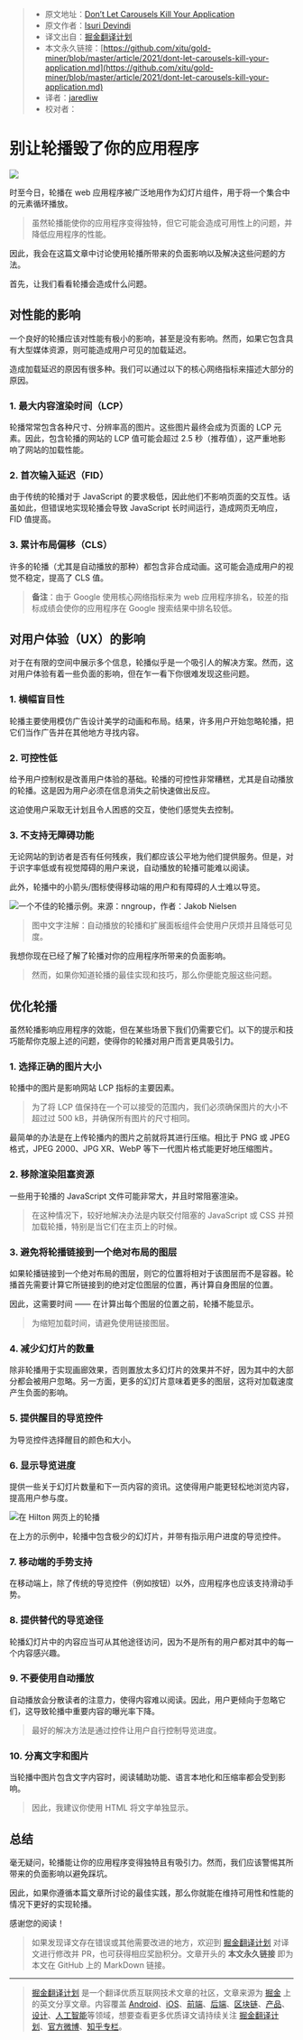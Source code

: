 > * 原文地址：[Don’t Let Carousels Kill Your Application](https://blog.bitsrc.io/dont-let-carousels-kill-your-application-ba5ce27f6d10)
> * 原文作者：[Isuri Devindi](https://medium.com/@isuridevindi)
> * 译文出自：[掘金翻译计划](https://github.com/xitu/gold-miner)
> * 本文永久链接：[https://github.com/xitu/gold-miner/blob/master/article/2021/dont-let-carousels-kill-your-application.md](https://github.com/xitu/gold-miner/blob/master/article/2021/dont-let-carousels-kill-your-application.md)
> * 译者：[jaredliw](https://github.com/jaredliw)
> * 校对者：

# 别让轮播毁了你的应用程序

![](https://cdn-images-1.medium.com/max/5760/1*hRv4pMYj7sioqL2FJ2Ww8w.jpeg)

时至今日，轮播在 web 应用程序被广泛地用作为幻灯片组件，用于将一个集合中的元素循环播放。

> 虽然轮播能使你的应用程序变得独特，但它可能会造成可用性上的问题，并降低应用程序的性能。

因此，我会在这篇文章中讨论使用轮播所带来的负面影响以及解决这些问题的方法。

首先，让我们看看轮播会造成什么问题。

## 对性能的影响

一个良好的轮播应该对性能有极小的影响，甚至是没有影响。然而，如果它包含具有大型媒体资源，则可能造成用户可见的加载延迟。

造成加载延迟的原因有很多种。我们可以通过以下的核心网络指标来描述大部分的原因。

### 1. 最大内容渲染时间（LCP）

轮播常常包含各种尺寸、分辨率高的图片。这些图片最终会成为页面的 LCP 元素。因此，包含轮播的网站的 LCP 值可能会超过 2.5 秒（推荐值），这严重地影响了网站的加载性能。

### 2. 首次输入延迟（FID）

由于传统的轮播对于 JavaScript 的要求极低，因此他们不影响页面的交互性。话虽如此，但错误地实现轮播会导致 JavaScript 长时间运行，造成网页无响应，FID 值提高。

### 3. 累计布局偏移（CLS）

许多的轮播（尤其是自动播放的那种）都包含非合成动画。这可能会造成用户的视觉不稳定，提高了 CLS 值。

> **备注**：由于 Google 使用核心网络指标来为 web 应用程序排名，较差的指标成绩会使你的应用程序在 Google 搜索结果中排名较低。

## 对用户体验（UX）的影响

对于在有限的空间中展示多个信息，轮播似乎是一个吸引人的解决方案。然而，这对用户体验有着一些负面的影响，但在乍一看下你很难发现这些问题。

### 1. 横幅盲目性

轮播主要使用模仿广告设计美学的动画和布局。结果，许多用户开始忽略轮播，把它们当作广告并在其他地方寻找内容。

### 2. 可控性低

给予用户控制权是改善用户体验的基础。轮播的可控性非常糟糕，尤其是自动播放的轮播。这是因为用户必须在信息消失之前快速做出反应。

这迫使用户采取无计划且令人困惑的交互，使他们感觉失去控制。

### 3. 不支持无障碍功能

无论网站的到访者是否有任何残疾，我们都应该公平地为他们提供服务。但是，对于识字率低或有视觉障碍的用户来说，自动播放的轮播可能难以阅读。

此外，轮播中的小箭头/图标使得移动端的用户和有障碍的人士难以导览。

![一个不佳的轮播示例。来源：[nngroup](https://www.nngroup.com/articles/auto-forwarding/)，作者：[Jakob Nielsen](https://www.nngroup.com/articles/author/jakob-nielsen/)](https://cdn-images-1.medium.com/max/3840/1*JKO7mieZ-6I_p84CI_obCw.png)

> 图中文字注解：自动播放的轮播和扩展面板组件会使用户厌烦并且降低可见度。

我想你现在已经了解了轮播对你的应用程序所带来的负面影响。

> 然而，如果你知道轮播的最佳实现和技巧，那么你便能克服这些问题。

## 优化轮播

虽然轮播影响应用程序的效能，但在某些场景下我们仍需要它们。以下的提示和技巧能帮你克服上述的问题，使得你的轮播对用户而言更具吸引力。

### 1. 选择正确的图片大小

轮播中的图片是影响网站 LCP 指标的主要因素。

> 为了将 LCP 值保持在一个可以接受的范围内，我们必须确保图片的大小不超过过 500 kB，并确保所有图片的尺寸相同。

最简单的办法是在上传轮播内的图片之前就将其进行压缩。相比于 PNG 或 JPEG 格式，JPEG 2000、JPG XR、WebP 等下一代图片格式能更好地压缩图片。

### 2. 移除渲染阻塞资源

一些用于轮播的 JavaScript 文件可能非常大，并且时常阻塞渲染。

> 在这种情况下，较好地解决办法是内联交付阻塞的 JavaScript 或 CSS 并预加载轮播，特别是当它们在主页上的时候。

### 3. 避免将轮播链接到一个绝对布局的图层

如果轮播链接到一个绝对布局的图层，则它的位置将相对于该图层而不是容器。轮播首先需要计算它所链接到的绝对定位图层的位置，再计算自身图层的位置。

因此，这需要时间 —— 在计算出每个图层的位置之前，轮播不能显示。

> 为缩短加载时间，请避免使用链接图层。

### 4. 减少幻灯片的数量

除非轮播用于实现画廊效果，否则置放太多幻灯片的效果并不好，因为其中的大部分都会被用户忽略。另一方面，更多的幻灯片意味着更多的图层，这将对加载速度产生负面的影响。

### 5. 提供醒目的导览控件

为导览控件选择醒目的颜色和大小。

### 6. 显示导览进度

提供一些关于幻灯片数量和下一页内容的资讯。这使得用户能更轻松地浏览内容，提高用户参与度。

![在 [Hilton](https://www.hilton.com/en/) 网页上的轮播](https://cdn-images-1.medium.com/max/3786/1*B-yLIKw-RnEbHx8P7lYUcQ.png)

在上方的示例中，轮播中包含极少的幻灯片，并带有指示用户进度的导览控件。

### 7. 移动端的手势支持

在移动端上，除了传统的导览控件（例如按钮）以外，应用程序也应该支持滑动手势。

### 8. 提供替代的导览途径

轮播幻灯片中的内容应当可从其他途径访问，因为不是所有的用户都对其中的每一个内容感兴趣。

### 9. 不要使用自动播放

自动播放会分散读者的注意力，使得内容难以阅读。因此，用户更倾向于忽略它们，这导致轮播中重要内容的曝光率下降。

> 最好的解决方法是通过控件让用户自行控制导览进度。

### 10. 分离文字和图片

当轮播中图片包含文字内容时，阅读辅助功能、语言本地化和压缩率都会受到影响。

> 因此，我建议你使用 HTML 将文字单独显示。

## 总结

毫无疑问，轮播能让你的应用程序变得独特且有吸引力。然而，我们应该警惕其所带来的负面影响以避免踩坑。

因此，如果你遵循本篇文章所讨论的最佳实践，那么你就能在维持可用性和性能的情况下更好的实现轮播。

感谢您的阅读！

> 如果发现译文存在错误或其他需要改进的地方，欢迎到 [掘金翻译计划](https://github.com/xitu/gold-miner) 对译文进行修改并 PR，也可获得相应奖励积分。文章开头的 **本文永久链接** 即为本文在 GitHub 上的 MarkDown 链接。

---

> [掘金翻译计划](https://github.com/xitu/gold-miner) 是一个翻译优质互联网技术文章的社区，文章来源为 [掘金](https://juejin.im) 上的英文分享文章。内容覆盖 [Android](https://github.com/xitu/gold-miner#android)、[iOS](https://github.com/xitu/gold-miner#ios)、[前端](https://github.com/xitu/gold-miner#前端)、[后端](https://github.com/xitu/gold-miner#后端)、[区块链](https://github.com/xitu/gold-miner#区块链)、[产品](https://github.com/xitu/gold-miner#产品)、[设计](https://github.com/xitu/gold-miner#设计)、[人工智能](https://github.com/xitu/gold-miner#人工智能)等领域，想要查看更多优质译文请持续关注 [掘金翻译计划](https://github.com/xitu/gold-miner)、[官方微博](http://weibo.com/juejinfanyi)、[知乎专栏](https://zhuanlan.zhihu.com/juejinfanyi)。
